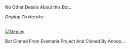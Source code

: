 No Other Details About this Bot...

<summary>𝘋𝘦𝘱𝘭𝘰𝘺 𝘛𝘰 𝘏𝘦𝘳𝘰𝘬𝘶</summary>
<br>
<p>
<a href="https://heroku.com/deploy?template=https://github.com/prosa782/EvaMaria">
  <img src="https://www.herokucdn.com/deploy/button.svg" alt="Deploy">
</a>
</p>

Bot Cloned From Evamaria Project And Cloned By Anoop...
